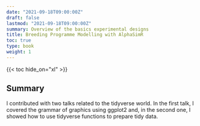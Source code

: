 ```yaml
---
date: "2021-09-18T09:00:00Z"
draft: false
lastmod: "2021-09-18T09:00:00Z"
summary: Overview of the basics experimental designs
title: Breeding Programme Modelling with AlphaSimR
toc: true
type: book
weight: 1
---
```


{{< toc hide_on="xl" >}}

## Summary

I contributed with two talks related to the tidyverse world. In the first talk, I covered the grammar of graphics using ggplot2 and, in the second one, I showed how to use tidyverse functions to prepare tidy data.
